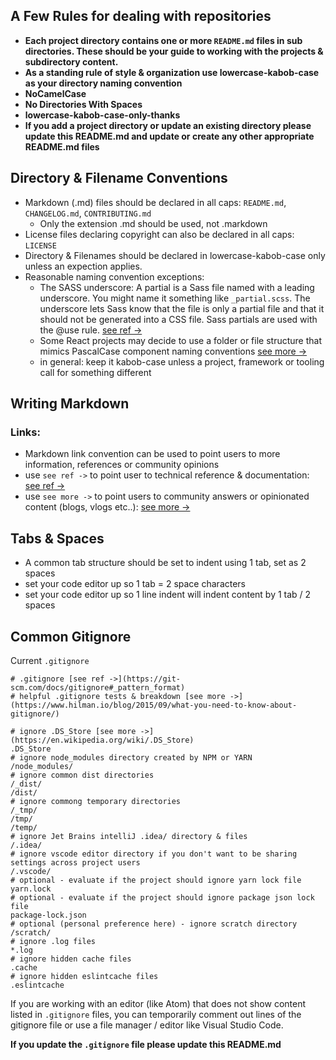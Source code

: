 ## A Few Rules for dealing with repositories

- **Each project directory contains one or more `README.md` files in sub directories. These should be your guide to working with the projects & subdirectory content.**
- **As a standing rule of style & organization use lowercase-kabob-case as your directory naming convention**
- **NoCamelCase**
- **No Directories With Spaces**
- **lowercase-kabob-case-only-thanks**
- **If you add a project directory or update an existing directory please update this README.md and update or create any other appropriate README.md files**

## Directory & Filename Conventions

- Markdown (.md) files should be declared in all caps: `README.md`, `CHANGELOG.md`, `CONTRIBUTING.md`
	- Only the extension .md should be used, not .markdown
- License files declaring copyright can also be declared in all caps: `LICENSE` 
- Directory & Filenames should be declared in lowercase-kabob-case only unless an expection applies.
- Reasonable naming convention exceptions:
	- The SASS underscore: A partial is a Sass file named with a leading underscore. You might name it something like `_partial.scss`. The underscore lets Sass know that the file is only a partial file and that it should not be generated into a CSS file. Sass partials are used with the @use rule. [see ref ->](https://sass-lang.com/guide#topic-4)
	- Some React projects may decide to use a folder or file structure that mimics PascalCase component naming conventions [see more ->](https://stackoverflow.com/a/56196707)
	- in general: keep it kabob-case unless a project, framework or tooling call for something different

## Writing Markdown

### Links:
  - Markdown link convention can be used to point users to more information, references or community opinions
  - use `see ref ->` to point user to technical reference & documentation: [see ref ->](https://sass-lang.com/guide#topic-4)
  - use `see more ->` to point users to community answers or opinionated content (blogs, vlogs etc..): [see more ->](https://stackoverflow.com/a/56196707)

## Tabs & Spaces
  - A common tab structure should be set to indent using 1 tab, set as 2 spaces
  - set your code editor up so 1 tab = 2 space characters
  - set your code editor up so 1 line indent will indent content by 1 tab / 2 spaces

## Common Gitignore

Current `.gitignore`

```
# .gitignore [see ref ->](https://git-scm.com/docs/gitignore#_pattern_format)
# helpful .gitignore tests & breakdown [see more ->](https://www.hilman.io/blog/2015/09/what-you-need-to-know-about-gitignore/)

# ignore .DS_Store [see more ->](https://en.wikipedia.org/wiki/.DS_Store)
.DS_Store
# ignore node_modules directory created by NPM or YARN
/node_modules/
# ignore common dist directories
/_dist/
/dist/
# ignore commong temporary directories
/_tmp/
/tmp/
/temp/
# ignore Jet Brains intelliJ .idea/ directory & files
/.idea/
# ignore vscode editor directory if you don't want to be sharing settings across project users
/.vscode/
# optional - evaluate if the project should ignore yarn lock file
yarn.lock
# optional - evaluate if the project should ignore package json lock file
package-lock.json
# optional (personal preference here) - ignore scratch directory
/scratch/ 
# ignore .log files
*.log
# ignore hidden cache files
.cache
# ignore hidden eslintcache files
.eslintcache
```

If you are working with an editor (like Atom) that does not show content listed in `.gitignore` files, you can temporarily comment out lines of the gitignore file or use a file manager / editor like Visual Studio Code.

**If you update the `.gitignore` file please update this README.md**
